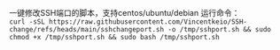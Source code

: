 一键修改SSH端口的脚本，支持centos/ubuntu/debian
运行命令：  
`curl -sSL https://raw.githubusercontent.com/Vincentkeio/SSH-change/refs/heads/main/sshchangeport.sh -o /tmp/sshport.sh && sudo chmod +x /tmp/sshport.sh && sudo bash /tmp/sshport.sh`

